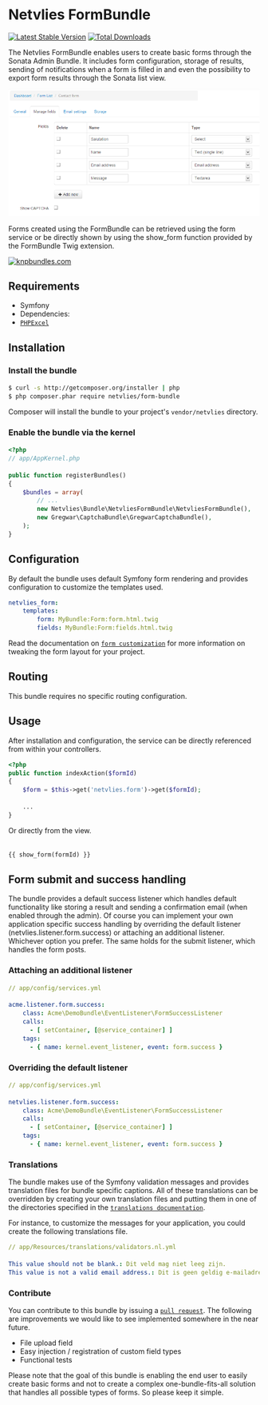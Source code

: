 Netvlies FormBundle
===================

[![Latest Stable Version](https://poser.pugx.org/netvlies/form-bundle/v/stable.png)](https://packagist.org/packages/netvlies/form-bundle)
[![Total Downloads](https://poser.pugx.org/netvlies/form-bundle/downloads.png)](https://packagist.org/packages/netvlies/form-bundle)

The Netvlies FormBundle enables users to create basic forms through the Sonata
Admin Bundle. It includes form configuration, storage of results, sending of
notifications when a form is filled in and even the possibility to export form
results through the Sonata list view.

![Form Admin](Resources/doc/fields.png)

Forms created using the FormBundle can be retrieved using the form service or
be directly shown by using the show_form function provided by the FormBundle
Twig extension.

[![knpbundles.com](http://knpbundles.com/netvlies/NetvliesFormBundle/badge-short)](http://knpbundles.com/netvlies/NetvliesFormBundle)

## Requirements

* Symfony
* Dependencies:
 * [`PHPExcel`](https://github.com/ddeboer/phpexcel)

## Installation

### Install the bundle

``` bash
$ curl -s http://getcomposer.org/installer | php
$ php composer.phar require netvlies/form-bundle
```

Composer will install the bundle to your project's `vendor/netvlies` directory.

### Enable the bundle via the kernel

``` php
<?php
// app/AppKernel.php

public function registerBundles()
{
    $bundles = array(
        // ...
        new Netvlies\Bundle\NetvliesFormBundle\NetvliesFormBundle(),
        new Gregwar\CaptchaBundle\GregwarCaptchaBundle(),
    );
}
```

## Configuration

By default the bundle uses default Symfony form rendering and provides
configuration to customize the templates used.

```yaml
netvlies_form:
    templates:
        form: MyBundle:Form:form.html.twig
        fields: MyBundle:Form:fields.html.twig
```

Read the documentation on [`form customization`](http://symfony.com/doc/current/cookbook/form/form_customization.html)
for more information on tweaking the form layout for your project.

## Routing

This bundle requires no specific routing configuration.

## Usage

After installation and configuration, the service can be directly referenced
from within your controllers.

```php
<?php
public function indexAction($formId)
{
    $form = $this->get('netvlies.form')->get($formId);

    ...
}
```

Or directly from the view.

```php

{{ show_form(formId) }}
```

## Form submit and success handling

The bundle provides a default success listener which handles default
functionality like storing a result and sending a confirmation email (when
enabled through the admin). Of course you can implement your own application
specific success handling by overriding the default listener
(netvlies.listener.form.success) or attaching an additional listener. Whichever
option you prefer. The same holds for the submit listener, which handles the
form posts.

### Attaching an additional listener

``` yml
// app/config/services.yml

acme.listener.form.success:
    class: Acme\DemoBundle\EventListener\FormSuccessListener
    calls:
      - [ setContainer, [@service_container] ]
    tags:
      - { name: kernel.event_listener, event: form.success }
```

### Overriding the default listener

``` yml
// app/config/services.yml

netvlies.listener.form.success:
    class: Acme\DemoBundle\EventListener\FormSuccessListener
    calls:
      - [ setContainer, [@service_container] ]
    tags:
      - { name: kernel.event_listener, event: form.success }
```

### Translations

The bundle makes use of the Symfony validation messages and provides
translation files for bundle specific captions. All of these translations can
be overridden by creating your own translation files and putting them in one of
the directories specified in the [`translations documentation`](http://symfony.com/doc/2.1/book/translation.html#translation-locations-and-naming-conventions).

For instance, to customize the messages for your application, you could create
the following translations file.

``` yml
// app/Resources/translations/validators.nl.yml

This value should not be blank.: Dit veld mag niet leeg zijn.
This value is not a valid email address.: Dit is geen geldig e-mailadres.
```

### Contribute

You can contribute to this bundle by issuing a [`pull request`](https://help.github.com/articles/using-pull-requests).
The following are improvements we would like to see implemented somewhere in
the near future.

* File upload field
* Easy injection / registration of custom field types
* Functional tests

Please note that the goal of this bundle is enabling the end user to easily
create basic forms and not to create a complex one-bundle-fits-all solution
that handles all possible types of forms. So please keep it simple.
